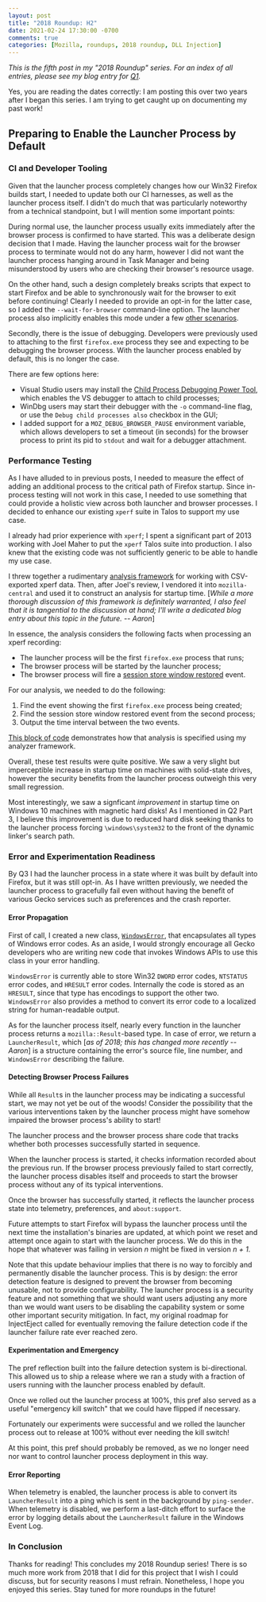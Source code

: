```yaml
---
layout: post
title: "2018 Roundup: H2"
date: 2021-02-24 17:30:00 -0700
comments: true
categories: [Mozilla, roundups, 2018 roundup, DLL Injection]
---
```

*This is the fifth post in my "2018 Roundup" series. For an index of all entries, please see my 
blog entry for [Q1](https://dblohm7.ca/blog/2019/01/18/2018-roundup-q1/).*

Yes, you are reading the dates correctly: I am posting this over two years after I began this series. 
I am trying to get caught up on documenting my past work!

Preparing to Enable the Launcher Process by Default
---------------------------------------------------

### CI and Developer Tooling

Given that the launcher process completely changes how our Win32 Firefox builds 
start, I needed to update both our CI harnesses, as well as the launcher process 
itself. I didn't do much that was particularly noteworthy from a technical 
standpoint, but I will mention some important points:

During normal use, the launcher process usually exits immediately after the 
browser process is confirmed to have started. This was a deliberate design 
decision that I made. Having the launcher process wait for the browser process 
to terminate would not do any harm, however I did not want the launcher process 
hanging around in Task Manager and being misunderstood by users who are checking 
their browser's resource usage.

On the other hand, such a design completely breaks scripts that expect to start 
Firefox and be able to synchronously wait for the browser to exit before 
continuing! Clearly I needed to provide an opt-in for the latter case, so I added 
the `--wait-for-browser` command-line option. The launcher process also implicitly 
enables this mode under a few [other scenarios](https://searchfox.org/mozilla-central/rev/31a3457890b5698af1277413ee9d9bd6c5955183/browser/app/winlauncher/LauncherProcessWin.cpp#92).

Secondly, there is the issue of debugging. Developers were previously used to 
attaching to the first `firefox.exe` process they see and expecting to be debugging 
the browser process. With the launcher process enabled by default, this is no 
longer the case.

There are few options here:

* Visual Studio users may install the [Child Process Debugging Power Tool](https://devblogs.microsoft.com/devops/introducing-the-child-process-debugging-power-tool/), 
  which enables the VS debugger to attach to child processes;
* WinDbg users may start their debugger with the `-o` command-line flag, 
  or use the `Debug child processes also` checkbox in the GUI;
* I added support for a `MOZ_DEBUG_BROWSER_PAUSE` environment variable, which 
  allows developers to set a timeout (in seconds) for the browser process to 
  print its pid to `stdout` and wait for a debugger attachment.

### Performance Testing

As I have alluded to in previous posts, I needed to measure the effect of adding 
an additional process to the critical path of Firefox startup. Since in-process 
testing will not work in this case, I needed to use something that could provide 
a holistic view across both launcher and browser processes. I decided to enhance 
our existing `xperf` suite in Talos to support my use case.

I already had prior experience with `xperf`; I spent a significant part of 2013 
working with Joel Maher to put the `xperf` Talos suite into production. I also 
knew that the existing code was not sufficiently generic to be able to handle my 
use case.

I threw together a rudimentary [analysis framework](https://github.com/dblohm7/xperf) 
for working with CSV-exported xperf data. Then, after Joel's review, I vendored 
it into `mozilla-central` and used it to construct an analysis for startup time. 
[*While a more thorough discussion of this framework is definitely warranted, I 
also feel that it is tangential to the discussion at hand; I'll write a dedicated 
blog entry about this topic in the future. -- Aaron*]

In essence, the analysis considers the following facts when processing an xperf recording:

* The launcher process will be the first `firefox.exe` process that runs;
* The browser process will be started by the launcher process;
* The browser process will fire a [session store window restored](https://searchfox.org/mozilla-central/source/toolkit/components/startup/mozprofilerprobe.mof) event.

For our analysis, we needed to do the following:

1. Find the event showing the first `firefox.exe` process being created;
2. Find the session store window restored event from the second process;
3. Output the time interval between the two events.

[This block of code](https://searchfox.org/mozilla-central/rev/31a3457890b5698af1277413ee9d9bd6c5955183/testing/talos/talos/xtalos/parse_xperf.py#36) 
demonstrates how that analysis is specified using my analyzer framework.

Overall, these test results were quite positive. We saw a very slight but 
imperceptible increase in startup time on machines with solid-state drives, 
however the security benefits from the launcher process outweigh this very small 
regression.

Most interestingly, we saw a signficant *improvement* in startup time on Windows
10 machines with magnetic hard disks! As I mentioned in Q2 Part 3, I believe 
this improvement is due to reduced hard disk seeking thanks to the launcher 
process forcing `\windows\system32` to the front of the dynamic linker's search 
path.

### Error and Experimentation Readiness

By Q3 I had the launcher process in a state where it was built by default into 
Firefox, but it was still opt-in. As I have written previously, we needed the 
launcher process to gracefully fail even without having the benefit of various 
Gecko services such as preferences and the crash reporter.

#### Error Propagation

First of call, I created a new class, [`WindowsError`](https://searchfox.org/mozilla-central/rev/31a3457890b5698af1277413ee9d9bd6c5955183/widget/windows/WinHeaderOnlyUtils.h#73), 
that encapsulates all types of Windows error codes. As an aside, I would strongly 
encourage all Gecko developers who are writing new code that invokes Windows APIs 
to use this class in your error handling.

`WindowsError` is currently able to store Win32 `DWORD` error codes, `NTSTATUS` 
error codes, and `HRESULT` error codes. Internally the code is stored as an 
`HRESULT`, since that type has encodings to support the other two. `WindowsError` 
also provides a method to convert its error code to a localized string for 
human-readable output.

As for the launcher process itself, nearly every function in the launcher 
process returns a `mozilla::Result`-based type. In case of error, we return a
`LauncherResult`, which [*as of 2018; this has changed more recently -- Aaron*] 
is a structure containing the error's source file, line number, and `WindowsError` 
describing the failure.

#### Detecting Browser Process Failures

While all `Result`s in the launcher process may be indicating a successful 
start, we may not yet be out of the woods! Consider the possibility that the 
various interventions taken by the launcher process might have somehow impaired 
the browser process's ability to start!

The launcher process and the browser process share code that tracks whether 
both processes successfully started in sequence.

When the launcher process is started, it checks information recorded about the 
previous run. If the browser process previously failed to start correctly, the 
launcher process disables itself and proceeds to start the browser process 
without any of its typical interventions.

Once the browser has successfully started, it reflects the launcher process 
state into telemetry, preferences, and `about:support`.

Future attempts to start Firefox will bypass the launcher process until the 
next time the installation's binaries are updated, at which point we reset and 
attempt once again to start with the launcher process. We do this in the hope 
that whatever was failing in version *n* might be fixed in version *n + 1*.

Note that this update behaviour implies that there is no way to forcibly and 
permanently disable the launcher process. This is by design: the error detection 
feature is designed to prevent the browser from becoming unusable, not to provide 
configurability. The launcher process is a security feature and not something 
that we should want users adjusting any more than we would want users to be 
disabling the capability system or some other important security mitigation. In 
fact, my original roadmap for InjectEject called for eventually removing the 
failure detection code if the launcher failure rate ever reached zero.

#### Experimentation and Emergency

The pref reflection built into the failure detection system is bi-directional. 
This allowed us to ship a release where we ran a study with a fraction of users 
running with the launcher process enabled by default.

Once we rolled out the launcher process at 100%, this pref also served as a 
useful "emergency kill switch" that we could have flipped if necessary.

Fortunately our experiments were successful and we rolled the launcher process 
out to release at 100% without ever needing the kill switch!

At this point, this pref should probably be removed, as we no longer need nor
want to control launcher process deployment in this way.

#### Error Reporting

When telemetry is enabled, the launcher process is able to convert its 
`LauncherResult` into a ping which is sent in the background by `ping-sender`. 
When telemetry is disabled, we perform a last-ditch effort to surface the error 
by logging details about the `LauncherResult` failure in the Windows Event Log.

### In Conclusion 

Thanks for reading! This concludes my 2018 Roundup series! There is so much more
work from 2018 that I did for this project that I wish I could discuss, but for 
security reasons I must refrain. Nonetheless, I hope you enjoyed this series.
Stay tuned for more roundups in the future!
